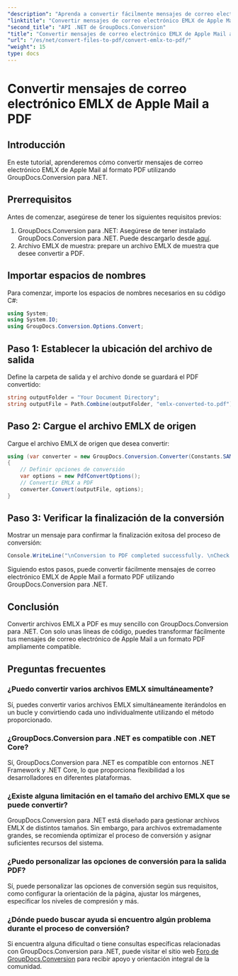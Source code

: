 ```yaml
---
"description": "Aprenda a convertir fácilmente mensajes de correo electrónico EMLX de Apple Mail a PDF con GroupDocs.Conversion para .NET. Simplifique la gestión de documentos."
"linktitle": "Convertir mensajes de correo electrónico EMLX de Apple Mail a PDF"
"second_title": "API .NET de GroupDocs.Conversion"
"title": "Convertir mensajes de correo electrónico EMLX de Apple Mail a PDF"
"url": "/es/net/convert-files-to-pdf/convert-emlx-to-pdf/"
"weight": 15
type: docs
---
```

# Convertir mensajes de correo electrónico EMLX de Apple Mail a PDF

## Introducción
En este tutorial, aprenderemos cómo convertir mensajes de correo electrónico EMLX de Apple Mail al formato PDF utilizando GroupDocs.Conversion para .NET.
## Prerrequisitos
Antes de comenzar, asegúrese de tener los siguientes requisitos previos:
1. GroupDocs.Conversion para .NET: Asegúrese de tener instalado GroupDocs.Conversion para .NET. Puede descargarlo desde [aquí](https://releases.groupdocs.com/conversion/net/).
2. Archivo EMLX de muestra: prepare un archivo EMLX de muestra que desee convertir a PDF.

## Importar espacios de nombres
Para comenzar, importe los espacios de nombres necesarios en su código C#:
```csharp
using System;
using System.IO;
using GroupDocs.Conversion.Options.Convert;
```
## Paso 1: Establecer la ubicación del archivo de salida
Define la carpeta de salida y el archivo donde se guardará el PDF convertido:
```csharp
string outputFolder = "Your Document Directory";
string outputFile = Path.Combine(outputFolder, "emlx-converted-to.pdf");
```
## Paso 2: Cargue el archivo EMLX de origen
Cargue el archivo EMLX de origen que desea convertir:
```csharp
using (var converter = new GroupDocs.Conversion.Converter(Constants.SAMPLE_EMLX))
{
    // Definir opciones de conversión
    var options = new PdfConvertOptions();
    // Convertir EMLX a PDF
    converter.Convert(outputFile, options);
}
```
## Paso 3: Verificar la finalización de la conversión
Mostrar un mensaje para confirmar la finalización exitosa del proceso de conversión:
```csharp
Console.WriteLine("\nConversion to PDF completed successfully. \nCheck output in {0}", outputFolder);
```
Siguiendo estos pasos, puede convertir fácilmente mensajes de correo electrónico EMLX de Apple Mail a formato PDF utilizando GroupDocs.Conversion para .NET.

## Conclusión
Convertir archivos EMLX a PDF es muy sencillo con GroupDocs.Conversion para .NET. Con solo unas líneas de código, puedes transformar fácilmente tus mensajes de correo electrónico de Apple Mail a un formato PDF ampliamente compatible.
## Preguntas frecuentes
### ¿Puedo convertir varios archivos EMLX simultáneamente?
Sí, puedes convertir varios archivos EMLX simultáneamente iterándolos en un bucle y convirtiendo cada uno individualmente utilizando el método proporcionado.
### ¿GroupDocs.Conversion para .NET es compatible con .NET Core?
Sí, GroupDocs.Conversion para .NET es compatible con entornos .NET Framework y .NET Core, lo que proporciona flexibilidad a los desarrolladores en diferentes plataformas.
### ¿Existe alguna limitación en el tamaño del archivo EMLX que se puede convertir?
GroupDocs.Conversion para .NET está diseñado para gestionar archivos EMLX de distintos tamaños. Sin embargo, para archivos extremadamente grandes, se recomienda optimizar el proceso de conversión y asignar suficientes recursos del sistema.
### ¿Puedo personalizar las opciones de conversión para la salida PDF?
Sí, puede personalizar las opciones de conversión según sus requisitos, como configurar la orientación de la página, ajustar los márgenes, especificar los niveles de compresión y más.
### ¿Dónde puedo buscar ayuda si encuentro algún problema durante el proceso de conversión?
Si encuentra alguna dificultad o tiene consultas específicas relacionadas con GroupDocs.Conversion para .NET, puede visitar el sitio web [Foro de GroupDocs.Conversion](https://forum.groupdocs.com/c/conversion/11) para recibir apoyo y orientación integral de la comunidad.